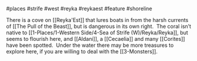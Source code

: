 #places #strife #west #reyka #reykaest #feature #shoreline 

There is a cove on [[Reyka'Est]] that lures boats in from the harsh currents of [[The Pull of the Beast]], but is dangerous in its own right.  The coral isn’t native to [[1-Places/1-Western Side/4-Sea of Strife (W)/Reyka/Reyka]], but seems to flourish here, and [[Aldani]], a [[Cecaelia]] and many [[Corites]] have been spotted.  Under the water there may be more treasures to explore here, if you are willing to deal with the [[3-Monsters]].